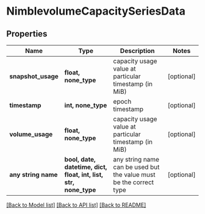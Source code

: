 # NimblevolumeCapacitySeriesData


## Properties
Name | Type | Description | Notes
------------ | ------------- | ------------- | -------------
**snapshot_usage** | **float, none_type** | capacity usage value at particular timestamp  (in MiB) | [optional] 
**timestamp** | **int, none_type** | epoch timestamp | [optional] 
**volume_usage** | **float, none_type** | capacity usage value at particular timestamp  (in MiB) | [optional] 
**any string name** | **bool, date, datetime, dict, float, int, list, str, none_type** | any string name can be used but the value must be the correct type | [optional]

[[Back to Model list]](../README.md#documentation-for-models) [[Back to API list]](../README.md#documentation-for-api-endpoints) [[Back to README]](../README.md)



